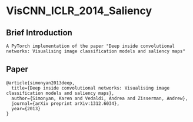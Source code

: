 # VisCNN_ICLR_2014_Saliency

## Brief Introduction
```
A PyTorch implementation of the paper "Deep inside convolutional networks: Visualising image classification models and saliency maps"
```

## Paper
```
@article{simonyan2013deep,
  title={Deep inside convolutional networks: Visualising image classification models and saliency maps},
  author={Simonyan, Karen and Vedaldi, Andrea and Zisserman, Andrew},
  journal={arXiv preprint arXiv:1312.6034},
  year={2013}
}
```
